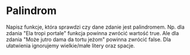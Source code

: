 # Palindrom
Napisz funkcje, która sprawdzi czy dane zdanie jest palindromem. Np. dla zdania "Ela tropi portale" funkcja powinna zwrócić wartość true. Ale dla zdania "Może jutro dama da tortu jeżom" powinna zwrócić false. Dla ułatwienia ignorujemy wielkie/małe litery oraz spacje.
